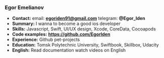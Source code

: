 ### Egor Emelianov

* **Contact:** email: **egoriden91@gmail.com** telegram: **@Egor_Iden**
* **Summary:** I wanna to become a good ios developer
* **Skills:** Javascript, Swift, UI/UX design, Xcode, CoreData, Cocoapods 
* **Code examples:** **https://github.com/EgorIden**
* **Experience:** Github pet-projects
* **Education:** Tomsk Polytechnic University, Swiftbook, Skillbox, Udacity
* **English:** Read documentation watch videos on English
